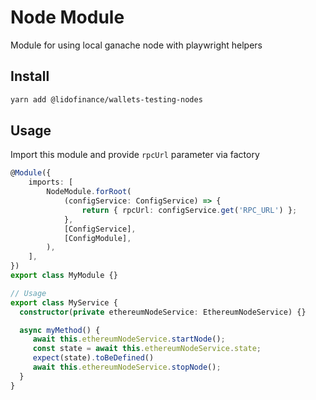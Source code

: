 # Node Module

Module for using local ganache node with playwright helpers

## Install

```bash
yarn add @lidofinance/wallets-testing-nodes
```

## Usage

Import this module and provide `rpcUrl` parameter via factory

```ts
@Module({
    imports: [
        NodeModule.forRoot(
            (configService: ConfigService) => {
                return { rpcUrl: configService.get('RPC_URL') };
            },
            [ConfigService],
            [ConfigModule],
        ),
    ],
})
export class MyModule {}

// Usage
export class MyService {
  constructor(private ethereumNodeService: EthereumNodeService) {}

  async myMethod() {
     await this.ethereumNodeService.startNode();
     const state = await this.ethereumNodeService.state;
     expect(state).toBeDefined()
     await this.ethereumNodeService.stopNode();
  }
}
```
